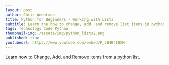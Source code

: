 ```yaml
---
layout: post
author: Chris Anderson
title: Python for Beginners - Working with Lists
subtitle: Learn the how to change, add, and remove list items in python
tags: Technology Code Python
thumbnail-img: /assets/img/python_lists2.png
published: true
youtubeurl: https://www.youtube.com/embed/F_5B4B4I8XM
---
```


Learn how to Change, Add, and Remove items from a python list.
